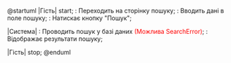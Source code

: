 @startuml
|Гість|
start;
: Переходить на сторінку пошуку;
: Вводить дані в поле пошуку;
: Натискає кнопку "Пошук";

|Система|
: Проводить пошук у базі даних
<font color="red">(Можлива SearchError)</font>;
: Відображає результати пошуку;

|Гість|
stop;
@enduml
